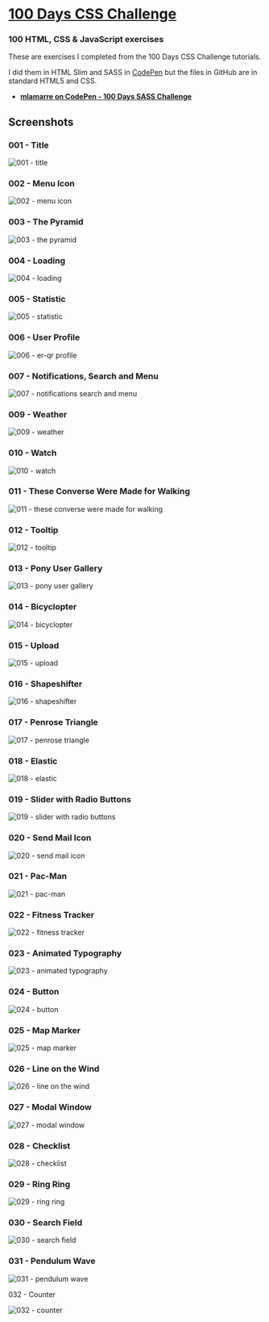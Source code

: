 # [100 Days CSS Challenge](https://100dayscss.com/)

### 100 HTML, CSS &amp; JavaScript exercises

These are exercises I completed from the 100 Days CSS Challenge tutorials.

I did them in HTML Slim and SASS in [CodePen](https://codepen.io/) but the files in GitHub are in standard HTML5 and CSS.
* **[mlamarre on CodePen - 100 Days SASS Challenge](https://codepen.io/collection/XBpgMZ/)**

## Screenshots

### 001 - Title

![001 - title](https://user-images.githubusercontent.com/18417244/38813492-5e07251a-418f-11e8-829a-ffd1d1db6470.png)

### 002 - Menu Icon

![002 - menu icon](https://user-images.githubusercontent.com/18417244/38813494-5e361b90-418f-11e8-898e-039e97debf7d.gif)

### 003 - The Pyramid

![003 - the pyramid](https://user-images.githubusercontent.com/18417244/38813495-5e63196a-418f-11e8-8edb-30090a9df0f5.gif)

### 004 - Loading

![004 - loading](https://user-images.githubusercontent.com/18417244/38813496-5e8ec9c0-418f-11e8-99a3-c3dede19a889.gif)

### 005 - Statistic

![005 - statistic](https://user-images.githubusercontent.com/18417244/38813497-5ed086b2-418f-11e8-9d4b-3c25d3ab572d.gif)

### 006 - User Profile

![006 - er-qr profile](https://user-images.githubusercontent.com/18417244/38813498-5f22c0b2-418f-11e8-99e3-c7f9bb9bd55f.gif)

### 007 - Notifications, Search and Menu

![007 - notifications search and menu](https://user-images.githubusercontent.com/18417244/38813499-5f50103a-418f-11e8-8eb5-9911e92eeb62.gif)

### 009 - Weather

![009 - weather](https://user-images.githubusercontent.com/18417244/38813500-5f7d0824-418f-11e8-8cb1-4fa8ca748694.gif)

### 010 - Watch

![010 - watch](https://user-images.githubusercontent.com/18417244/38813501-5fa95104-418f-11e8-9523-e21b5d59c503.gif)

### 011 - These Converse Were Made for Walking

![011 - these converse were made for walking](https://user-images.githubusercontent.com/18417244/38813504-5fdc4b7c-418f-11e8-89ea-67f95e5e17e3.gif)

### 012 - Tooltip

![012 - tooltip](https://user-images.githubusercontent.com/18417244/38813506-600b64d4-418f-11e8-93f4-916a893d7977.gif)

### 013 - Pony User Gallery

![013 - pony user gallery](https://user-images.githubusercontent.com/18417244/38813508-6037f7e2-418f-11e8-916b-3be2432b7d7a.gif)

### 014 - Bicyclopter

![014 - bicyclopter](https://user-images.githubusercontent.com/18417244/38813510-60685c20-418f-11e8-9cd2-43514b4cf820.gif)

### 015 - Upload

![015 - upload](https://user-images.githubusercontent.com/18417244/38813511-6097a84a-418f-11e8-8300-ecc2cd55cc43.gif)

### 016 - Shapeshifter

![016 - shapeshifter](https://user-images.githubusercontent.com/18417244/38813512-60c7f554-418f-11e8-9b75-825af12d153d.gif)

### 017 - Penrose Triangle

![017 - penrose triangle](https://user-images.githubusercontent.com/18417244/38813514-60f5f3b4-418f-11e8-9907-a86cc50e9167.gif)

### 018 - Elastic

![018 - elastic](https://user-images.githubusercontent.com/18417244/38813515-612474c8-418f-11e8-9c4e-7d33542b8d9b.gif)

### 019 - Slider with Radio Buttons

![019 - slider with radio buttons](https://user-images.githubusercontent.com/18417244/38813516-6151c8ec-418f-11e8-971c-6fbad0d1794a.gif)

### 020 - Send Mail Icon

![020 - send mail icon](https://user-images.githubusercontent.com/18417244/38813517-6180e94c-418f-11e8-8de1-b6a3253adeb9.gif)

### 021 - Pac-Man

![021 - pac-man](https://user-images.githubusercontent.com/18417244/38813518-61b0575e-418f-11e8-9b31-bc3405f5988f.gif)

### 022 - Fitness Tracker

![022 - fitness tracker](https://user-images.githubusercontent.com/18417244/42186248-762941c6-7e3b-11e8-9ce3-a5e0ab2f19c5.gif)

### 023 - Animated Typography

![023 - animated typography](https://user-images.githubusercontent.com/18417244/42186249-766e2e76-7e3b-11e8-8197-41fd24e0d241.gif)

### 024 - Button

![024 - button](https://user-images.githubusercontent.com/18417244/42186250-76b18a86-7e3b-11e8-84d6-76a38d2ca806.gif)

### 025 - Map Marker

![025 - map marker](https://user-images.githubusercontent.com/18417244/42186251-76f34304-7e3b-11e8-8320-a57f817e69c0.gif)

### 026 - Line on the Wind

![026 - line on the wind](https://user-images.githubusercontent.com/18417244/45119601-3a6b0580-b15c-11e8-9e4d-132086516495.gif)

### 027 - Modal Window

![027 - modal window](https://user-images.githubusercontent.com/18417244/45119602-3b039c00-b15c-11e8-84b8-a595ae255e62.gif)

### 028 - Checklist

![028 - checklist](https://user-images.githubusercontent.com/18417244/45119603-3b039c00-b15c-11e8-8a5b-04870680dbe6.gif)

### 029 - Ring Ring

![029 - ring ring](https://user-images.githubusercontent.com/18417244/46576560-1144cb80-c9cd-11e8-82a4-73d250a9d72a.gif)

### 030 - Search Field

![030 - search field](https://user-images.githubusercontent.com/18417244/46576561-11dd6200-c9cd-11e8-9dbb-f677bd557313.gif)

### 031 - Pendulum Wave

![031 - pendulum wave](https://user-images.githubusercontent.com/18417244/46576562-11dd6200-c9cd-11e8-8b4b-0ce397eecad1.gif)

032 - Counter

![032 - counter](https://user-images.githubusercontent.com/18417244/46576563-11dd6200-c9cd-11e8-92da-ad3c3186b370.gif)
